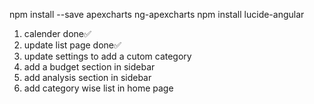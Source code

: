 <!-- install command -->
npm install --save apexcharts ng-apexcharts
npm install lucide-angular


<!-- Next Task -->
1. calender done✅
2. update list page done✅
3. update settings to add a cutom category
4. add a budget section in sidebar
5. add analysis section in sidebar
6. add category wise list in home page